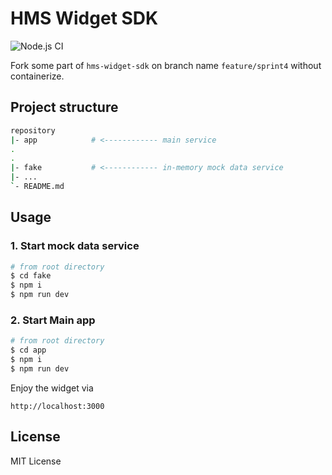 # **HMS Widget SDK**
![Node.js CI](https://github.com/HMSConnect/test-hms-widget-sdk/workflows/Node.js%20CI/badge.svg?branch=master)

Fork some part of `hms-widget-sdk` on branch name `feature/sprint4` without containerize.

## **Project structure**

```bash
repository
|- app            # <------------ main service
.
.
|- fake           # <------------ in-memory mock data service
|- ...
`- README.md
```

## **Usage**

### 1. Start mock data service

```bash
# from root directory
$ cd fake
$ npm i
$ npm run dev
```

### 2. Start Main app

```bash
# from root directory
$ cd app
$ npm i
$ npm run dev
```

Enjoy the widget via

```
http://localhost:3000
```

## License

MIT License
